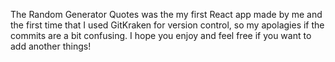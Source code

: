 The Random Generator Quotes was the my first React app made by me and the first time that I used GitKraken for version control, so my apolagies if the commits are a bit confusing. 
I hope you enjoy and feel free if you want to add another things!